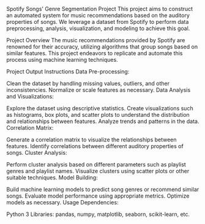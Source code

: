 Spotify Songs' Genre Segmentation Project
This project aims to construct an automated system for music recommendations based on the auditory properties of songs. We leverage a dataset from Spotify to perform data preprocessing, analysis, visualization, and modeling to achieve this goal.

Project Overview
The music recommendations provided by Spotify are renowned for their accuracy, utilizing algorithms that group songs based on similar features. This project endeavors to replicate and automate this process using machine learning techniques.

Project Output Instructions
Data Pre-processing:

Clean the dataset by handling missing values, outliers, and other inconsistencies.
Normalize or scale features as necessary.
Data Analysis and Visualizations:

Explore the dataset using descriptive statistics.
Create visualizations such as histograms, box plots, and scatter plots to understand the distribution and relationships between features.
Analyze trends and patterns in the data.
Correlation Matrix:

Generate a correlation matrix to visualize the relationships between features.
Identify correlations between different auditory properties of songs.
Cluster Analysis:

Perform cluster analysis based on different parameters such as playlist genres and playlist names.
Visualize clusters using scatter plots or other suitable techniques.
Model Building:

Build machine learning models to predict song genres or recommend similar songs.
Evaluate model performance using appropriate metrics.
Optimize models as necessary.
Usage
Dependencies:

Python 3
Libraries: pandas, numpy, matplotlib, seaborn, scikit-learn, etc.
